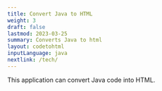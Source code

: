 ```yaml
---
title: Convert Java to HTML
weight: 3
draft: false
lastmod: 2023-03-25
summary: Converts Java to html
layout: codetohtml
inputLanguage: java
nextlink: /tech/
---
```


This application can convert Java code into HTML.